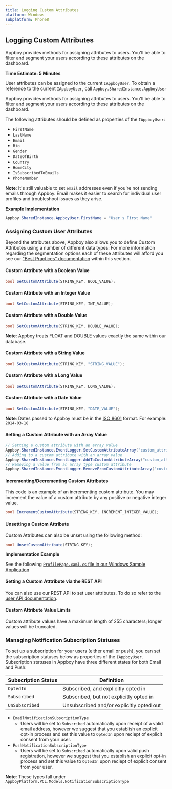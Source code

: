 ```yaml
---
title: Logging Custom Attributes
platform: Windows
subplatform: Phone8
---
```

## Logging Custom Attributes

Appboy provides methods for assigning attributes to users. You'll be able to filter and segment your users according to these attributes on the dashboard.

__Time Estimate: 5 Minutes__

User attributes can be assigned to the current `IAppboyUser`. To obtain a reference to the current `IAppboyUser`, call `Appboy.SharedInstance.AppboyUser`

Appboy provides methods for assigning attributes to users. You'll be able to filter and segment your users according to these attributes on the dashboard.

The following attributes should be defined as properties of the `IAppboyUser`:

- `FirstName`
- `LastName`
- `Email`
- `Bio`
- `Gender`
- `DateOfBirth`
- `Country`
- `HomeCity`
- `IsSubscribedToEmails`
- `PhoneNumber`


__Note__: It's still valuable to set `email` addresses even if you're not sending emails through Appboy. Email makes it easier to search for individual user profiles and troubleshoot issues as they arise.

**Example Implementation**

```csharp
Appboy.SharedInstance.AppboyUser.FirstName = "User's First Name"
```

### Assigning Custom User Attributes

Beyond the attributes above, Appboy also allows you to define Custom Attributes using a number of different data types:
For more information regarding the segmentation options each of these attributes will afford you see our ["Best Practices" documentation][1] within this section.

#### Custom Attribute with a Boolean Value
```csharp
bool SetCustomAttribute(STRING_KEY, BOOL_VALUE);
```

#### Custom Attribute with an Integer Value
```csharp
bool SetCustomAttribute(STRING_KEY, INT_VALUE);
```

#### Custom Attribute with a Double Value
```csharp
bool SetCustomAttribute(STRING_KEY, DOUBLE_VALUE);
```
__Note__: Appboy treats FLOAT and DOUBLE values exactly the same within our database.

#### Custom Attribute with a String Value
```csharp
bool SetCustomAttribute(STRING_KEY, "STRING_VALUE");
```

#### Custom Attribute with a Long Value
```csharp
bool SetCustomAttribute(STRING_KEY, LONG_VALUE);
```

#### Custom Attribute with a Date Value
```csharp
bool SetCustomAttribute(STRING_KEY, "DATE_VALUE");
```
__Note__: Dates passed to Appboy must be in the [ISO 8601][2] format. For example: `2014-03-18`

#### Setting a Custom Attribute with an Array Value

```csharp
// Setting a custom attribute with an array value
Appboy.SharedInstance.EventLogger.SetCustomAttributeArray("custom_attribute_array_test", testSetArray);
// Adding to a custom attribute with an array value
Appboy.SharedInstance.EventLogger.AddToCustomAttributeArray("custom_attribute_array_test", testAddString);
// Removing a value from an array type custom attribute
Appboy.SharedInstance.EventLogger.RemoveFromCustomAttributeArray("custom_attribute_array_test", testRemString);
```

#### Incrementing/Decrementing Custom Attributes

This code is an example of an incrementing custom attribute. You may increment the value of a custom attribute by any positive or negative integer value.

```csharp
bool IncrementCustomAttribute(STRING_KEY, INCREMENT_INTEGER_VALUE);
```

#### Unsetting a Custom Attribute

Custom Attributes can also be unset using the following method:

```csharp
bool UnsetCustomAttribute(STRING_KEY);
```

**Implementation Example**

See the following [`ProfilePage.xaml.cs` file in our Windows Sample Application][3]

#### Setting a Custom Atttribute via the REST API

You can also use our REST API to set user attributes. To do so refer to the [user API documentation][4].

#### Custom Attribute Value Limits

Custom attribute values have a maximum length of 255 characters; longer values will be truncated.

### Managing Notification Subscription Statuses <a class="margin-fix" name="subscription-status"></a>

To set up a subscription for your users (either email or push), you can set the subscription statuses below as properties of the `IAppboyUser`. Subscription statuses in Appboy have three different states for both Email and Push:

| Subscription Status | Definition |
| ------------------- | ---------- |
| `OptedIn` | Subscribed, and explicitly opted in |
| `Subscribed` | Subscribed, but not explicitly opted in |
| `UnSubscribed` | Unsubscribed and/or explicitly opted out |

- `EmailNotificationSubscriptionType`
  - Users will be set to `Subscribed` automatically upon receipt of a valid email address, however we suggest that you establish an explicit opt-in process and set this value to `OptedIn` upon reciept of explicit consent from your user.
- `PushNotificationSubscriptionType`
  - Users will be set to `Subscribed` automatically upon valid push registration, however we suggest that you establish an explicit opt-in process and set this value to `OptedIn` upon reciept of explicit consent from your user.

__Note__: These types fall under `AppboyPlatform.PCL.Models.NotificationSubscriptionType`

[1]: /User_Data_Collection/Best_Practices/ "Best Practices - Data Collection"
[2]: http://en.wikipedia.org/wiki/ISO_8601
[3]: https://github.com/Appboy/appboy-windows-samples/blob/master/Phone/Pages/ProfilePage.xaml.cs "Windows Phone 8.0 Sample Implementation"
[4]: /REST_APIs/User_Data "User API"
[7]: /User_Data_Collection/Best_Practices "Best Practices & Segmentation"
[8]: https://academy.appboy.com/Deep_Dives/Data_Opt-in#explicit-opt-ins "Explicit Opt-In: Appboy Academy"
[9]: #subscription-status
